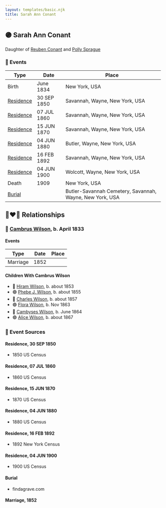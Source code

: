 ```yaml
---
layout: templates/basic.njk
title: Sarah Ann Conant
---
```

## 🟣 Sarah Ann Conant

Daughter of [Reuben Conant](/people/7/72221832) and [Polly Sprague](/people/5/53927626)

### 📆 Events

Type | Date | Place
------ | ------ | ------
Birth | June 1834 | New York, USA
[Residence](#event-53022cf3-261e-41bf-a207-684e0966af95) | 30 SEP 1850 | Savannah, Wayne, New York, USA
[Residence](#event-6aef0302-5cf4-4407-8e6c-b9c2fb1c6625) | 07 JUL 1860 | Savannah, Wayne, New York, USA
[Residence](#event-ae023c27-ca9d-42e9-a17c-450028fe624a) | 15 JUN 1870 | Savannah, Wayne, New York, USA
[Residence](#event-c160e4ce-a6d9-467c-809b-3a15a12d330a) | 04 JUN 1880 | Butler, Wayne, New York, USA
[Residence](#event-0b707be6-1573-4855-952c-6dbf75a81459) | 16 FEB 1892 | Savannah, Wayne, New York, USA
[Residence](#event-ec21373c-215a-4b0f-b1de-02de91839aa5) | 04 JUN 1900 | Wolcott, Wayne, New York, USA
Death | 1909 | New York, USA
[Burial](#event-2eefb744-cd0e-4540-a736-56ad5d520d08) |  | Butler-Savannah Cemetery, Savannah, Wayne, New York, USA

## 👩‍❤️‍👨 Relationships

### 🔵 [Cambrus Wilson](/people/8/82575654), b. April 1833

#### Events

Type | Date | Place
------ | ------ | ------
Marriage | 1852 |
#### Children With Cambrus Wilson
* 🔵 [Hiram Wilson](/people/5/58050398), b. about 1853
* 🟣 [Phebe J. Wilson](/people/9/96493800), b. about 1855
* 🔵 [Charles Wilson](/people/6/64845280), b. about 1857
* 🟣 [Flora Wilson](/people/2/2426620), b. Nov 1863
* 🔵 [Cambyses Wilson](/people/3/335666), b. June 1864
* 🟣 [Alice Wilson](/people/4/41702), b. about 1867
### 📰 Event Sources

#### <a id="event-53022cf3-261e-41bf-a207-684e0966af95"></a> Residence, 30 SEP 1850
* 1850 US Census

#### <a id="event-6aef0302-5cf4-4407-8e6c-b9c2fb1c6625"></a> Residence, 07 JUL 1860
* 1860 US Census

#### <a id="event-ae023c27-ca9d-42e9-a17c-450028fe624a"></a> Residence, 15 JUN 1870
* 1870 US Census

#### <a id="event-c160e4ce-a6d9-467c-809b-3a15a12d330a"></a> Residence, 04 JUN 1880
* 1880 US Census

#### <a id="event-0b707be6-1573-4855-952c-6dbf75a81459"></a> Residence, 16 FEB 1892
* 1892 New York Census

#### <a id="event-ec21373c-215a-4b0f-b1de-02de91839aa5"></a> Residence, 04 JUN 1900
* 1900 US Census

#### <a id="event-2eefb744-cd0e-4540-a736-56ad5d520d08"></a> Burial
* findagrave.com

#### <a id="event-1d736cb3-3c49-4d85-ae80-a400f8d5d757"></a> Marriage, 1852
